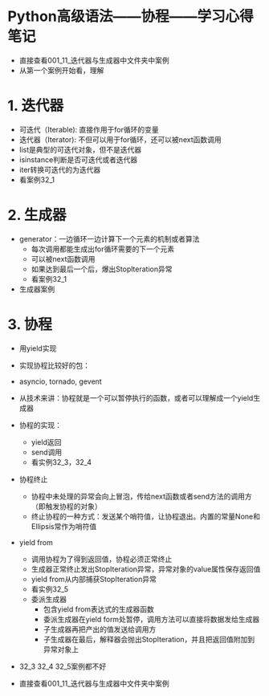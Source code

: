 # **Python高级语法——协程——学习心得笔记**

- 直接查看001_11_迭代器与生成器中文件夹中案例
- 从第一个案例开始看，理解

# 1. 迭代器
- 可迭代（Iterable): 直接作用于for循环的变量
- 迭代器（Iterator): 不但可以用于for循环，还可以被next函数调用
- list是典型的可迭代对象，但不是迭代器
- isinstance判断是否可迭代或者迭代器
- iter转换可迭代的为迭代器
- 看案例32_1

# 2. 生成器
- generator：一边循环一边计算下一个元素的机制或者算法
    - 每次调用都能生成出for循环需要的下一个元素
    - 可以被next函数调用
    - 如果达到最后一个后，爆出Stoplteration异常
    - 看案例32_1
- 生成器案例   

# 3. 协程
- 用yield实现
- 实现协程比较好的包：
- asyncio, tornado, gevent  
- 从技术来讲：协程就是一个可以暂停执行的函数，或者可以理解成一个yield生成器
- 协程的实现：
    - yield返回
    - send调用
    - 看实例32_3，32_4
- 协程终止
    - 协程中未处理的异常会向上冒泡，传给next函数或者send方法的调用方（即触发协程的对象）   
    - 终止协程的一种方式：发送某个哨符值，让协程退出。内置的常量None和Ellipsis常作为哨符值
- yield from
    - 调用协程为了得到返回值，协程必须正常终止
    - 生成器正常终止发出StopIteration异常，异常对象的value属性保存返回值
    - yield from从内部捕获StopIteration异常
    - 看实例32_5
    - 委派生成器
        - 包含yield from表达式的生成器函数
        - 委派生成器在yield form处暂停，调用方法可以直接将数据发给生成器
        - 子生成器再把产出的值发送给调用方
        - 子生成器在最后，解释器会抛出StopIteration，并且把返回值附加到异常对象上   

- 32_3 32_4 32_5案例都不好
- 直接查看001_11_迭代器与生成器中文件夹中案例

 